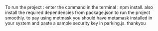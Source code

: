 To run the project :
enter the command in the terminal :
npm install.
also  install the required dependencies from package.json to run the project smoothly.
to pay using metmask you should have metamask installed in your system and paste a sample security key in parking.js.
thankyou
